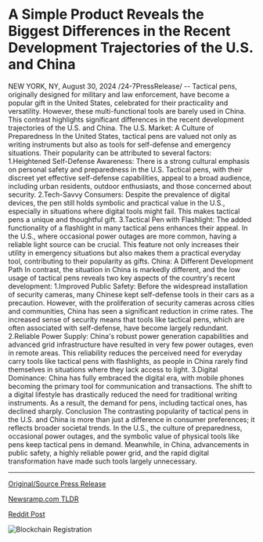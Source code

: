 # A Simple Product Reveals the Biggest Differences in the Recent Development Trajectories of the U.S. and China

NEW YORK, NY, August 30, 2024 /24-7PressRelease/ -- Tactical pens, originally designed for military and law enforcement, have become a popular gift in the United States, celebrated for their practicality and versatility. However, these multi-functional tools are barely used in China. This contrast highlights significant differences in the recent development trajectories of the U.S. and China.  The U.S. Market: A Culture of Preparedness  In the United States, tactical pens are valued not only as writing instruments but also as tools for self-defense and emergency situations. Their popularity can be attributed to several factors:  1.Heightened Self-Defense Awareness: There is a strong cultural emphasis on personal safety and preparedness in the U.S. Tactical pens, with their discreet yet effective self-defense capabilities, appeal to a broad audience, including urban residents, outdoor enthusiasts, and those concerned about security.  2.Tech-Savvy Consumers: Despite the prevalence of digital devices, the pen still holds symbolic and practical value in the U.S., especially in situations where digital tools might fail. This makes tactical pens a unique and thoughtful gift.  3.Tactical Pen with Flashlight: The added functionality of a flashlight in many tactical pens enhances their appeal. In the U.S., where occasional power outages are more common, having a reliable light source can be crucial. This feature not only increases their utility in emergency situations but also makes them a practical everyday tool, contributing to their popularity as gifts.  China: A Different Development Path  In contrast, the situation in China is markedly different, and the low usage of tactical pens reveals two key aspects of the country's recent development:  1.Improved Public Safety: Before the widespread installation of security cameras, many Chinese kept self-defense tools in their cars as a precaution. However, with the proliferation of security cameras across cities and communities, China has seen a significant reduction in crime rates. The increased sense of security means that tools like tactical pens, which are often associated with self-defense, have become largely redundant.  2.Reliable Power Supply: China's robust power generation capabilities and advanced grid infrastructure have resulted in very few power outages, even in remote areas. This reliability reduces the perceived need for everyday carry tools like tactical pens with flashlights, as people in China rarely find themselves in situations where they lack access to light.  3.Digital Dominance: China has fully embraced the digital era, with mobile phones becoming the primary tool for communication and transactions. The shift to a digital lifestyle has drastically reduced the need for traditional writing instruments. As a result, the demand for pens, including tactical ones, has declined sharply.  Conclusion  The contrasting popularity of tactical pens in the U.S. and China is more than just a difference in consumer preferences; it reflects broader societal trends. In the U.S., the culture of preparedness, occasional power outages, and the symbolic value of physical tools like pens keep tactical pens in demand. Meanwhile, in China, advancements in public safety, a highly reliable power grid, and the rapid digital transformation have made such tools largely unnecessary. 

---

[Original/Source Press Release](https://www.24-7pressrelease.com/press-release/513903/a-simple-product-reveals-the-biggest-differences-in-the-recent-development-trajectories-of-the-us-and-china)
                    

[Newsramp.com TLDR](None) 



[Reddit Post](https://www.reddit.com/r/Lifestyle_Culture/comments/1f4smgb/cultural_contrasts_the_popularity_of_tactical/) 



![Blockchain Registration](https://cdn.newsramp.app/24-7PressRelease/qrcode/248/30/lunatr_W.webp)